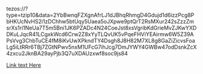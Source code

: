 tezos://?type=tzip10&data=2YbBwnqFZXgnAfrLJ1dJBhqRhmgD4Gdujd1d6izzPcg8PbHKUcNvHS2i1zDChhw5btUqy5Uaea5oJXpwe9ptQrT2RsMXur242sZzzZmsrXs1ri1NeUa7T5m5Bni1JK6PZADc4N24CoeJst8xsVgribKdGrieMvZJKwYXDDKuLJqcR41LCgxkWcd6Crw2Z8xYyTLQvUK5vPqeFHViYEAirmw6W5Z39APsVvg3ChbTuCE4fM8iKvUwXPkndTY4Dsgh8J8H82M7XL8g8GaZiZicvsFoaLg5iLtRRr6TBj7ZGtNPwv5nxM1UFcG7ihJcg7DmJYWY4GWBw47odDsnkZcX4zxcu2JknBA29ayPjb3Q7uXDAUzxwf8soc9js84


[Link text Here](tezos://?type=tzip10&data=2YbBwnqFZXgnAfrLJ1dJBhqRhmgD4Gdujd1d6izzPcg8PbHKUcNvHS2i1zDChhw5btUqy5Uaea5oJXpwe9ptQrT2RsMXur242sZzzZmsrXs1ri1NeUa7T5m5Bni1JK6PZADc4N24CoeJst8xsVgribKdGrieMvZJKwYXDDKuLJqcR41LCgxkWcd6Crw2Z8xYyTLQvUK5vPqeFHViYEAirmw6W5Z39APsVvg3ChbTuCE4fM8iKvUwXPkndTY4Dsgh8J8H82M7XL8g8GaZiZicvsFoaLg5iLtRRr6TBj7ZGtNPwv5nxM1UFcG7ihJcg7DmJYWY4GWBw47odDsnkZcX4zxcu2JknBA29ayPjb3Q7uXDAUzxwf8soc9js84)
